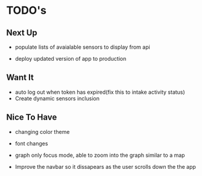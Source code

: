 # TODO's

## Next Up

- populate lists of avaialable sensors to display from api

- deploy updated version of app to production



## Want It

- auto log out when token has expired(fix this to intake activity status)
- Create dynamic sensors inclusion





## Nice To Have

- changing color theme

- font changes

- graph only focus mode, able to zoom into the graph similar to a map

- Improve the navbar so it dissapears as the user scrolls down the the app





